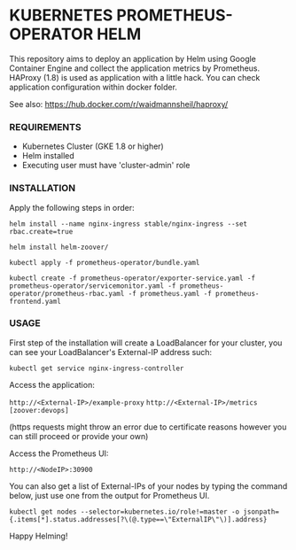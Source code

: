 # KUBERNETES PROMETHEUS-OPERATOR HELM

This repository aims to deploy an application by Helm using Google Container Engine and collect the application metrics by Prometheus. HAProxy (1.8) is used as application with a little hack. You can check application configuration within docker folder.

See also: https://hub.docker.com/r/waidmannsheil/haproxy/

### REQUIREMENTS

- Kubernetes Cluster (GKE 1.8 or higher)
- Helm installed
- Executing user must have 'cluster-admin' role

### INSTALLATION

Apply the following steps in order:

`helm install --name nginx-ingress stable/nginx-ingress --set rbac.create=true`

`helm install helm-zoover/`

`kubectl apply -f prometheus-operator/bundle.yaml`

`kubectl create -f prometheus-operator/exporter-service.yaml -f prometheus-operator/servicemonitor.yaml -f prometheus-operator/prometheus-rbac.yaml -f prometheus.yaml -f prometheus-frontend.yaml`

### USAGE

First step of the installation will create a LoadBalancer for your cluster, you can see your LoadBalancer's External-IP address such:

`kubectl get service nginx-ingress-controller`

Access the application:

`http://<External-IP>/example-proxy`
`http://<External-IP>/metrics [zoover:devops]`

(https requests might throw an error due to certificate reasons however you can still proceed or provide your own)

Access the Prometheus UI:

`http://<NodeIP>:30900`

You can also get a list of External-IPs of your nodes by typing the command below, just use one from the output for Prometheus UI.

`kubectl get nodes --selector=kubernetes.io/role!=master -o jsonpath={.items[*].status.addresses[?\(@.type==\"ExternalIP\"\)].address}`

Happy Helming!
